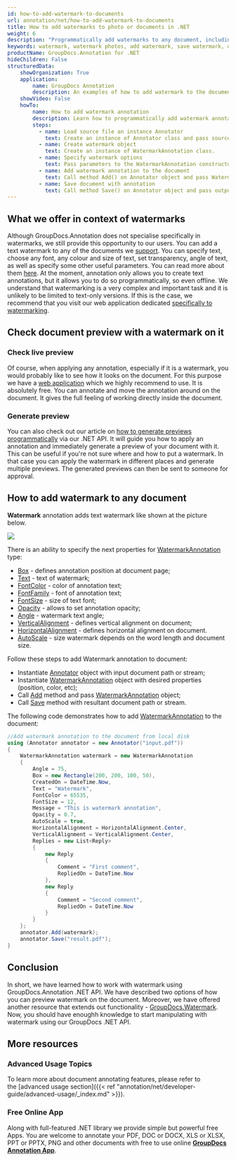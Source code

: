 ```yaml
---
id: how-to-add-watermark-to-documents
url: annotation/net/how-to-add-watermark-to-documents
title: How to add watermarks to photo or documents in .NET
weight: 6
description: "Programmatically add watermarks to any document, including photos, PDF, word, excell sheets and others using .NET API."
keywords: watermark, watermark photos, add watermark, save watermark, documents watermark
productName: GroupDocs.Annotation for .NET
hideChildren: False
structuredData:
    showOrganization: True
    application:    
        name: GroupDocs Annotation
        description: An examples of how to add watermark to the document using .NET API.
    showVideo: False
    howTo:
        name: How to add watermark annotation
        description: Learn how to programmatically add watermark annotation to the any document
        steps:
          - name: Load source file an instance Annotator
            text: Create an instance of Annotator class and pass source file path as a constructor parameter. You may specify absolute or relative file path as per your requirements. 
          - name: Create watermark object
            text: Create an instance of WatermarkAnnotation class.
          - name: Specify watermark options 
            text: Pass parameters to the WatermarkAnnotation constructor.
          - name: Add watermark annotation to the document
            text: Call method Add() on Annotator object and pass WatermarkAnnotation instance there.
          - name: Save document with annotation
            text: Call method Save() on Annotator object and pass output file destination there.
---
```


## What we offer in context of watermarks

Although GroupDocs.Annotation does not specialise specifically in watermarks, we still provide this opportunity to our users. You can add a text watermark to any of the documents we [support](https://docs.groupdocs.com/annotation/net/supported-document-formats/). You can specify text, choose any font, any colour and size of text, set transparency, angle of text, as well as specify some other useful parameters. You can read more about them [here](https://docs.groupdocs.com/annotation/net/add-watermark-annotation/). At the moment, annotation only allows you to create text annotations, but it allows you to do so programmatically, so even offline. We understand that watermarking is a very complex and important task and it is unlikely to be limited to text-only versions. If this is the case, we recommend that you visit our web application dedicated [specifically to watermarking](https://products.groupdocs.com/watermark/net/).


## Check document preview with a watermark on it

### Check live preview

Of course, when applying any annotation, especially if it is a watermark, you would probably like to see how it looks on the document. For this purpose we have a [web application](https://products.groupdocs.app/annotation/total) which we highly recommend to use. It is absolutely free. You can annotate and move the annotation around on the document. It gives the full feeling of working directly inside the document. 

### Generate preview

You can also check out our article on [how to generate previews programmatically](https://docs.groupdocs.com/annotation/net/how-to-get-document-information-and-generate-preview/) via our .NET API. It will guide you how to apply an annotation and immediately generate a preview of your document with it. This can be useful if you're not sure where and how to put a watermark. In that case you can apply the watermark in different places and generate multiple previews. The generated previews can then be sent to someone for approval. 

## How to add watermark to any document

**Watermark** annotation adds text watermark like shown at the picture below. 

![](/annotation/net/images/add-watermark-annotation.png)

There is an ability to specify the next properties for [WatermarkAnnotation](https://apireference.groupdocs.com/net/annotation/groupdocs.annotation.models.annotationmodels/watermarkannotation) type:

*   [Box](https://apireference.groupdocs.com/annotation/net/groupdocs.annotation.models.annotationmodels/watermarkannotation/properties/box) - defines annotation position at document page;
*   [Text](https://apireference.groupdocs.com/annotation/net/groupdocs.annotation.models.annotationmodels/watermarkannotation/properties/text) - text of watermark;
*   [FontColor](https://apireference.groupdocs.com/annotation/net/groupdocs.annotation.models.annotationmodels/watermarkannotation/properties/fontcolor) - color of annotation text;
*   [FontFamily](https://apireference.groupdocs.com/annotation/net/groupdocs.annotation.models.annotationmodels/watermarkannotation/properties/fontfamily) - font of annotation text;
*   [FontSize](https://apireference.groupdocs.com/annotation/net/groupdocs.annotation.models.annotationmodels/watermarkannotation/properties/fontsize) - size of text font;
*   [Opacity](https://apireference.groupdocs.com/annotation/net/groupdocs.annotation.models.annotationmodels/watermarkannotation/properties/opacity) - allows to set annotation opacity;
*   [Angle](https://apireference.groupdocs.com/annotation/net/groupdocs.annotation.models.annotationmodels/watermarkannotation/properties/angle) - watermark text angle;
*   [VerticalAlignment]() - defines vertical alignment on document;
*   [HorizontalAlignment]() - defines horizontal alignment on document.
*   [AutoScale]() - size watermark depends on the word length and document size.

Follow these steps to add Watermark annotation to document:

*   Instantiate [Annotator](https://apireference.groupdocs.com/net/annotation/groupdocs.annotation/annotator) object with input document path or stream;
*   Instantiate [WatermarkAnnotation](https://apireference.groupdocs.com/net/annotation/groupdocs.annotation.models.annotationmodels/watermarkannotation) object with desired properties (position, color, etc);
*   Call [Add](https://apireference.groupdocs.com/net/annotation/groupdocs.annotation/annotator/methods/add) method and pass [WatermarkAnnotation](https://apireference.groupdocs.com/net/annotation/groupdocs.annotation.models.annotationmodels/watermarkannotation) object;
*   Call [Save](https://apireference.groupdocs.com/net/annotation/groupdocs.annotation/annotator/methods/save/index) method with resultant document path or stream.


The following code demonstrates how to add [WatermarkAnnotation](https://apireference.groupdocs.com/net/annotation/groupdocs.annotation.models.annotationmodels/watermarkannotation) to the document:

```csharp
//Add watermark annotation to the document from local disk
using (Annotator annotator = new Annotator("input.pdf"))
{
	WatermarkAnnotation watermark = new WatermarkAnnotation
    {
    	Angle = 75,
        Box = new Rectangle(200, 200, 100, 50),
        CreatedOn = DateTime.Now,
        Text = "Watermark",
        FontColor = 65535,
        FontSize = 12,
        Message = "This is watermark annotation",
        Opacity = 0.7,
        AutoScale = true,
        HorizontalAlignment = HorizontalAlignment.Center,
        VerticalAlignment = VerticalAlignment.Center,
        Replies = new List<Reply>
        {
        	new Reply
            {
            	Comment = "First comment",
                RepliedOn = DateTime.Now
            },
            new Reply
            {
            	Comment = "Second comment",
                RepliedOn = DateTime.Now
            }
        }
    };
    annotator.Add(watermark);
    annotator.Save("result.pdf");
} 

```


## Conclusion

In short, we have learned how to work with watermark using GroupDocs.Annotation .NET API. We have described two options of how you can preview watermark on the document. Moreover, we have offered another resource that extends out functionality - [GroupDocs.Watermark](https://products.groupdocs.com/watermark/net/). Now, you should have enoughh knowledge to start manipulating with watermark using our GroupDocs .NET API. 

## More resources
### Advanced Usage Topics
To learn more about document annotating features, please refer to the [advanced usage section]({{< ref "annotation/net/developer-guide/advanced-usage/_index.md" >}}).
    

### Free Online App
Along with full-featured .NET library we provide simple but powerful free Apps.
You are welcome to annotate your PDF, DOC or DOCX, XLS or XLSX, PPT or PPTX, PNG and other documents with free to use online **[GroupDocs Annotation App](https://products.groupdocs.app/annotation)**.
